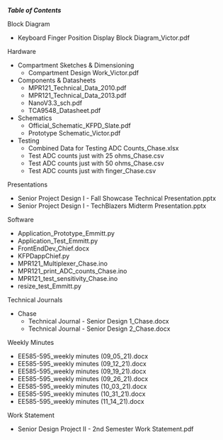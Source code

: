 ***Table of Contents***

Block Diagram

- Keyboard Finger Position Display Block Diagram\_Victor.pdf

Hardware

- Compartment Sketches &amp; Dimensioning
  - Compartment Design Work\_Victor.pdf
- Components &amp; Datasheets
  - MPR121\_Technical\_Data\_2010.pdf
  - MPR121\_Technical\_Data\_2013.pdf
  - NanoV3.3\_sch.pdf
  - TCA9548\_Datasheet.pdf
- Schematics
  - Official\_Schematic\_KFPD\_Slate.pdf
  - Prototype Schematic\_Victor.pdf
- Testing
  - Combined Data for Testing ADC Counts\_Chase.xlsx
  - Test ADC counts just with 25 ohms\_Chase.csv
  - Test ADC counts just with 50 ohms\_Chase.csv
  - Test ADC counts just with finger\_Chase.csv

Presentations

- Senior Project Design I - Fall Showcase Technical Presentation.pptx
- Senior Project Design I - TechBlazers Midterm Presentation.pptx

Software

- Application\_Prototype\_Emmitt.py
- Application\_Test\_Emmitt.py
- FrontEndDev\_Chief.docx
- KFPDappChief.py
- MPR121\_Multiplexer\_Chase.ino
- MPR121\_print\_ADC\_counts\_Chase.ino
- MPR121\_test\_sensitivity\_Chase.ino
- resize\_test\_Emmitt.py

Technical Journals

- Chase
  - Technical Journal - Senior Design 1\_Chase.docx
  - Technical Journal - Senior Design 2\_Chase.docx

Weekly Minutes

- EE585-595\_weekly minutes (09\_05\_21).docx
- EE585-595\_weekly minutes (09\_12\_21).docx
- EE585-595\_weekly minutes (09\_19\_21).docx
- EE585-595\_weekly minutes (09\_26\_21).docx
- EE585-595\_weekly minutes (10\_03\_21).docx
- EE585-595\_weekly minutes (10\_31\_21).docx
- EE585-595\_weekly minutes (11\_14\_21).docx

Work Statement

- Senior Design Project II - 2nd Semester Work Statement.pdf
